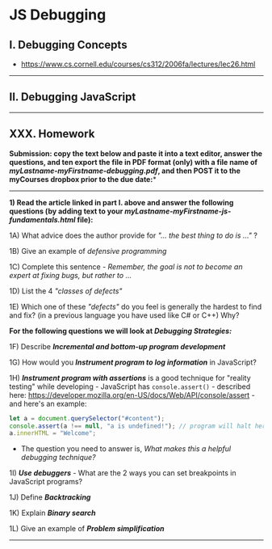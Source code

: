 # JS Debugging


## I. Debugging Concepts

- https://www.cs.cornell.edu/courses/cs312/2006fa/lectures/lec26.html

<hr>

## II. Debugging JavaScript

<hr>

## XXX. Homework

**Submission: copy the text below and paste it into a text editor, answer the questions, and ten export the file in PDF format (only) with a file name of *myLastname-myFirstname-debugging.pdf*, and then POST it to the myCourses dropbox prior to the due date:***

<hr>

**1) Read the article linked in part I. above and answer the following questions (by adding text to your *myLastname-myFirstname-js-fundamentals.html* file):**

1A) What advice does the author provide for *"... the best thing to do is ..."* ?

1B) Give an example of *defensive programming*

1C) Complete this sentence - *Remember, the goal is not to become an expert at fixing bugs, but rather to ...*

1D) List the 4 *"classes of defects"*

1E) Which one of these *"defects"* do you feel is generally the hardest to find and fix? (in a previous language you have used like C# or C++) Why?

**For the following questions we will look at *Debugging Strategies:***

1F) Describe ***Incremental and bottom-up program development***

1G) How would you ***Instrument program to log information*** in JavaScript?

1H) ***Instrument program with assertions*** is a good technique for "reality testing" while developing - JavaScript has `console.assert()` - described here: https://developer.mozilla.org/en-US/docs/Web/API/console/assert - and here's an example:

```js
let a = document.querySelector("#content");
console.assert(a !== null, "a is undefined!"); // program will halt here if a IS null (i.e. if the assertion fails)
a.innerHTML = "Welcome";
```

- The question you need to answer is, *What makes this a helpful debugging technique?*

1I) ***Use debuggers*** - What are the 2 ways you can set breakpoints in JavaScript programs?

1J) Define ***Backtracking***

1K) Explain ***Binary search***

1L) Give an example of ***Problem simplification***

<hr>




